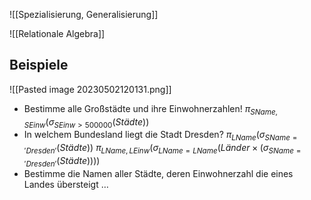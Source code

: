 ![[Spezialisierung, Generalisierung]]

![[Relationale Algebra]]

## Beispiele
![[Pasted image 20230502120131.png]]
- Bestimme alle Großstädte und ihre Einwohnerzahlen!
  $\pi_{SName,SEinw}(\sigma_{SEinw>500000}(Städte))$
- In welchem Bundesland liegt die Stadt Dresden?
  $\pi_{LName}(\sigma_{SName='Dresden'}(Städte))$
  $\pi_{LName,LEinw}(\sigma_{LName=LName}(Länder \times (\sigma_{SName='Dresden'}(Städte))))$
- Bestimme die Namen aller Städte, deren Einwohnerzahl die eines Landes übersteigt
…